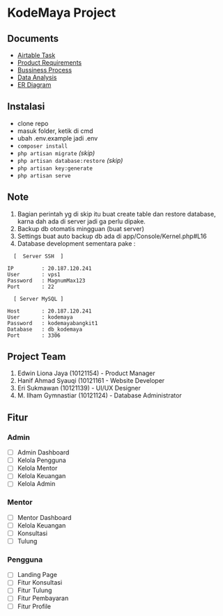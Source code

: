 <!-- <p align="center"><a href="https://laravel.com" target="_blank"><img src="https://raw.githubusercontent.com/laravel/art/master/logo-lockup/5%20SVG/2%20CMYK/1%20Full%20Color/laravel-logolockup-cmyk-red.svg" width="400" alt="Laravel Logo"></a></p> -->

<!-- <p align="center">
<a href="https://github.com/Erisukmawan/KodeMaya/actions"><img src="https://github.com/Erisukmawan/KodeMaya/workflows/tests/badge.svg" alt="Build Status"></a>
<a href="https://packagist.org/packages/Erisukmawan/KodeMaya"><img src="https://img.shields.io/packagist/dt/Erisukmawan/KodeMaya" alt="Total Downloads"></a>
<a href="https://packagist.org/packages/Erisukmawan/KodeMaya"><img src="https://img.shields.io/packagist/v/Erisukmawan/KodeMaya" alt="Latest Stable Version"></a>
<a href="https://packagist.org/packages/Erisukmawan/KodeMaya"><img src="https://img.shields.io/packagist/l/Erisukmawan/KodeMaya" alt="License"></a>
</p> -->

# KodeMaya Project

## Documents
- [Airtable Task](https://airtable.com/appdEfaX58o2Y1Zvd/tblQJwZRrqlFLyiUm/viwRufDIxlKQVMYbQ?blocks=hide)
- [Product Requirements](https://docs.google.com/document/d/1ArVKnLahrpUSWaYxMQ2OXA-y1mR7QjekpVBHT8yxnL0/edit)
- [Bussiness Process](https://docs.google.com/document/d/1nKZieumMZe3Bmbz7qSoxKSLAjvYeZpAW/edit)
- [Data Analysis](https://docs.google.com/document/d/176rklXfiJ_Qlzmh3cmKt_gvRWmNhvM1f3D2XVGuXg_o/edit)
- [ER Diagram](https://app.diagrams.net/#HErisukmawan%2FKodeMaya%2Fmain%2Fresources%2FER%20Diagram%20KodeMaya.drawio)

## Instalasi
- clone repo
- masuk folder, ketik di cmd
- ubah .env.example jadi .env
- `composer install`
- `php artisan migrate` *(skip)*
- `php artisan database:restore` *(skip)*
- `php artisan key:generate`
- `php artisan serve`

## Note
1. Bagian perintah yg di skip itu buat create table dan restore database, karna dah ada di server jadi ga perlu dipake.  
2. Backup db otomatis mingguan (buat server)
3. Settings buat auto backup db ada di app/Console/Kernel.php#L16
4. Database development sementara pake :
```
  [  Server SSH  ]

IP         : 20.187.120.241
User       : vps1
Password   : MagnumMax123
Port       : 22

  [ Server MySQL ]

Host       : 20.187.120.241
User       : kodemaya
Password   : kodemayabangkit1
Database   : db_kodemaya
Port       : 3306
```

## Project Team
1. Edwin Liona Jaya (10121154) - Product Manager
2. Hanif Ahmad Syauqi (10121161 - Website Developer
3. Eri Sukmawan (10121139) - UI/UX Designer
4. M. Ilham Gymnastiar (10121124) - Database Administrator

## Fitur
### Admin
- [ ] Admin Dashboard
- [ ] Kelola Pengguna
- [ ] Kelola Mentor
- [ ] Kelola Keuangan
- [ ] Kelola Admin

### Mentor
- [ ] Mentor Dashboard
- [ ] Kelola Keuangan
- [ ] Konsultasi
- [ ] Tulung

### Pengguna
- [ ] Landing Page
- [ ] Fitur Konsultasi
- [ ] Fitur Tulung
- [ ] Fitur Pembayaran
- [ ] Fitur Profile
